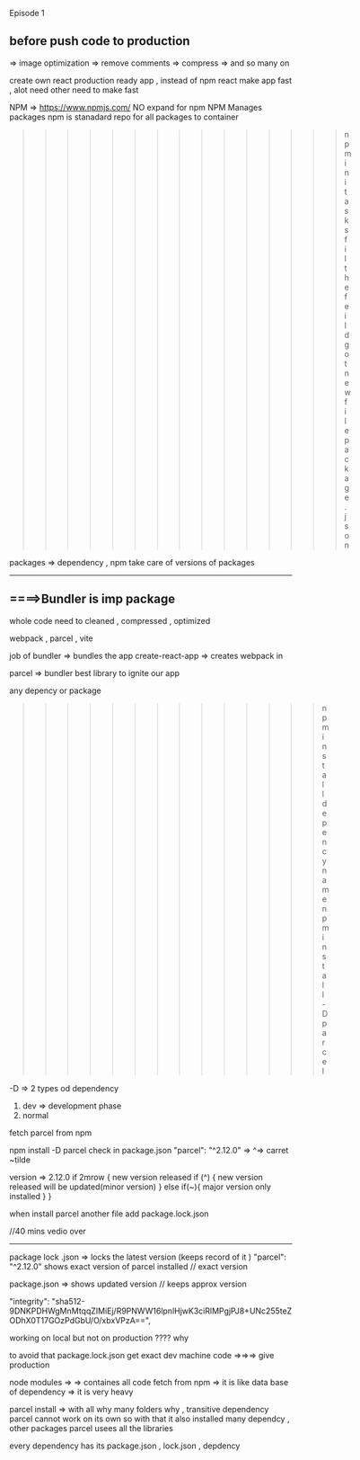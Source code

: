 Episode 1

before push code to production 
-----------------------------
=> image optimization 
=> remove comments
=> compress
=> and so many on 


create own react production ready app , instead of npm 
react make app fast , alot need other need to make fast 

NPM  => https://www.npmjs.com/
NO expand for npm 
NPM Manages packages
npm is stanadard repo for all packages to container



>>>>>>>>>>>>>>> npm init
asks fil the feild 
got new file package.json

packages => dependency , 
npm take care of versions of packages 

----------------------------
====>Bundler is imp package 
----------------------------
whole code need to cleaned , compressed , optimized

webpack , parcel , vite

job of bundler => bundles the app 
create-react-app => creates webpack in 

parcel => bundler 
best library to ignite our app

any depency or package 
>>>>>>>>>>>>>>npm install depencyname
>>>>>>>>>>>>>>npm install -D parcel 

-D => 2 types od dependency 
1. dev     => development phase
2. normal 

fetch parcel from npm

npm install -D parcel 
check in package.json
"parcel": "^2.12.0"   => ^=> carret ~tilde


version => 2.12.0 
if 2mrow {
    new version released 
    if (^) {
         new version released  will be updated(minor version)
    }
    else if(~){
        major version only installed 
    }
}

when install parcel another file add package.lock.json

//40 mins vedio over 

------------------
package lock .json => locks the  latest version (keeps record of it )
  "parcel": "^2.12.0" shows exact version of parcel installed // exact version 

package.json => shows updated version // keeps approx version 


 "integrity": "sha512-9DNKPDHWgMnMtqqZIMiEj/R9PNWW16lpnlHjwK3ciRlMPgjPJ8+UNc255teZODhX0T17GOzPdGbU/O/xbxVPzA==",

 working on local but not on production ???? why 

 to avoid that package.lock.json get exact dev machine code =>=>=> give production 


node modules =>
=> containes all code fetch from npm 
=> it is like data base of dependency 
=> it is very heavy 

parcel install => with all why many folders why , transitive dependency 
parcel cannot work on its own so with that it also installed many dependcy , other packages 
parcel usees all the libraries 

every dependency has its package.json , lock.json , depdency 






